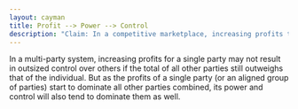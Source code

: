 ```yaml
---
layout: cayman
title: Profit --> Power --> Control
description: "Claim: In a competitive marketplace, increasing profits translates into increasing power, which translates into increasing control over others."
---
```


In a multi-party system, increasing profits for a single party may not result in outsized control over others if the total of all other parties still outweighs that of the individual. But as the profits of a single party (or an aligned group of parties) start to dominate all other parties combined, its power and control will also tend to dominate them as well.